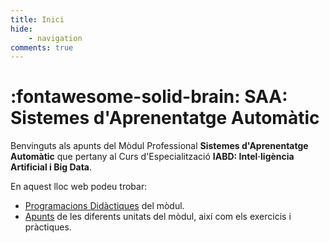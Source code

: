 ```yaml
---
title: Inici
hide:
    - navigation
comments: true
---
```

# :fontawesome-solid-brain: SAA: Sistemes d'Aprenentatge Automàtic

Benvinguts als apunts del Mòdul Professional __Sistemes d'Aprenentatge Automàtic__
que pertany al Curs d'Especialització __IABD: Intel·ligència Artificial i Big Data__.

En aquest lloc web podeu trobar:

- [Programacions Didàctiques](./programacio/index.md) del mòdul.
- [Apunts](./apunts/index.md) de les diferents unitats del mòdul, així com els exercicis i pràctiques.

